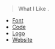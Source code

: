 > What I Like .

* [Font](fonts/ReadMe.md)
* [Code](codes/ReadMe.md)
* [Logo](logos/ReadMe.md)
* [Website](websites/ReadMe.md)
